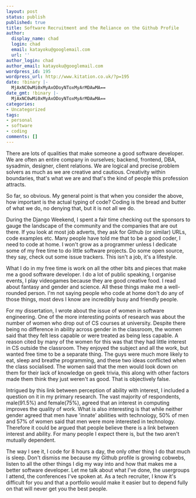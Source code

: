 ```yaml
---
layout: post
status: publish
published: true
title: Software Recruitment and the Reliance on the Github Profile
author:
  display_name: chad
  login: chad
  email: katayoku@googlemail.com
  url: ''
author_login: chad
author_email: katayoku@googlemail.com
wordpress_id: 195
wordpress_url: http://www.kitation.co.uk/?p=195
date: !binary |-
  MjAxNC0wMi0xMyAxODoyNToxMyArMDAwMA==
date_gmt: !binary |-
  MjAxNC0wMi0xMyAxODoyNToxMyArMDAwMA==
categories:
- Uncategorized
tags:
- personal
- software
- coding
comments: []
---
```

<p>There are lots of qualities that make someone a good software developer. We are often an entire company in ourselves; backend, frontend, DBA, sysadmin, designer, client relations. We are logical and precise problem solvers as much as we are creative and cautious. Creativity within boundaries, that's what we are and that's the kind of people this profession attracts.</p>
<p>So far, so obvious. My general point is that when you consider the above, how important is the actual typing of code? Coding is the bread and butter of what we do, no denying that, but it is not all we do.</p>
<p>During the Django Weekend, I spent a fair time checking out the sponsors to gauge the landscape of the community and the companies that are out there. If you look at most job adverts, they ask for Github (or similar) URLs, code examples etc. Many people have told me that to be a good coder, I need to code at home. I won't grow as a programmer unless I dedicate some of my free time to do little software projects. Do some open source, they say, check out some issue trackers. This isn't a job, it's a lifestyle.</p>
<p>What I do in my free time is work on all the other bits and pieces that make me a good software developer. I do a lot of public speaking, I organise events, I play videogames because they are good creative food. I read about fantasy and gender and science. All these things make me a well-rounded person. I'm not saying people who code at home don't do any of those things, most devs I know are incredibly busy and friendly people.</p>
<p>For my dissertation, I wrote about the issue of women in software engineering. One of the more interesting points of research was about the number of women who drop out of CS courses at university. Despite there being no difference in ability across gender in the classroom, the women said that they felt less capable or were treated as being less capable. A reason cited by many of the women for this was that they had little interest in CS outside the classroom. They enjoyed the subject and all the work, but wanted free time to be a separate thing. The guys were much more likely to eat, sleep and breathe programming, and these two ideas conflicted when the class socialised. The women said that the men would look down on them for their lack of knowledge on geek trivia, this along with other factors made them think they just weren't as good. That is objectively false.</p>
<p>Intrigued by this link between perception of ability with interest, I included a question on it in my primary research. The vast majority of respondents, male(91.5%) and female(75%), agreed that an interest in computing improves the quality of work. What is also interesting is that while neither gender agreed that men have 'innate' abilities with technology, 50% of men and 57% of women said that men were more interested in technology. Therefore it could be argued that people believe there is a link between interest and ability. For many people I expect there is, but the two aren't mutually dependent.</p>
<p>The way I see it, I code for 8 hours a day, the only other thing I do that much is sleep. Don't dismiss me because my Github profile is growing cobwebs, listen to all the other things I dig my way into and how that makes me a better software developer. Let me talk about what I've done, the usergroups I attend, the conferences I've spoken at. As a tech recruiter, I know it's difficult for you and that a portfolio would make it easier but to depend fully on that will never get you the best people.</p>
